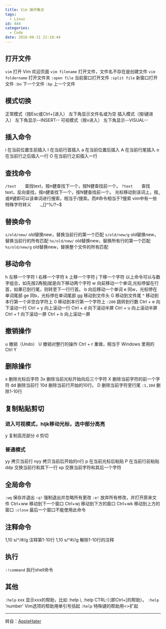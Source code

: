 ```yaml
---
title: Vim 操作集合
tags:
  - Linux
id: 444
categories:
  - Code
date: 2016-08-31 22:10:44
---
```

## 打开文件
`vim` 打开 Vim 欢迎页面
`vim filename` 打开文件，文件名不存在是创建文件
`vim foldername` 打开文件夹
`:open file` 当前窗口打开文件
`:split file` 新窗口打开文件
`:bn` 下一个文件
`:bp` 上一个文件
## 模式切换
正常模式（按Esc或Ctrl+[进入） 左下角显示文件名或为空
插入模式（按i键进入） 左下角显示--INSERT--
可视模式（按v进入） 左下角显示--VISUAL--
## 插入命令
i 在当前位置生前插入
I 在当前行首插入
a 在当前位置后插入
A 在当前行尾插入
o 在当前行之后插入一行
O 在当前行之前插入一行
## 查找命令
`/text`　　查找text，按n健查找下一个，按N健查找前一个。
`?text`　　查找text，反向查找，按n健查找下一个，按N健查找前一个。
光标移动到该词上，按_或#键即可以该单词进行搜索，相当于/搜索。而#命令相当于?搜索
vim中有一些特殊字符转义　　._[]^%/?~$
## 替换命令
`s/old/new/` old替换new，替换当前行的第一个匹配
`s/old/new/g` old替换new，替换当前行的所有匹配
`%s/old/new/` old替换new，替换所有行的第一个匹配
`%s/old/new/g` old替换new，替换整个文件的所有匹配
## 移动命令
h 左移一个字符
l 右移一个字符
k 上移一个字符
j 下移一个字符
以上命令可以与数字组合，如先按2再按j就是向下移动两个字符
w 向前移动一个单词,光标停留在行首，如果已到行尾，则转至下一行行首。
b 向后移动一个单词
e 同w，光标停在单词尾部
ge 同b，光标停在单词尾部
gg 移动到文件头
G 移动到文件尾
^ 移动到本行第一个非空白字符上
0 移动到本行第一个字符上
`:200` 跳转到行数
Ctrl + e 向下滚动一行
Ctrl + y 向上滚动一行
Ctrl + d 向下滚动半屏
Ctrl + u 向上滚动半屏
Ctrl + f 向下滚动一屏
Ctrl + b 向上滚动一屏
## 撤销操作
u 撤销（Undo）
U 撤销对整行的操作
Ctrl + r 重做，相当于 Windows 里用的 Ctrl Y
## 删除操作
x 删除光标后字符
3x 删除当前光标开始向后三个字符
X 删除当前字符的前一个字符
dd 删除当前行
10d 删除当前行开始的10行。
D 删除当前字符至行尾
`:1,10d` 删除1-10行
## 复制粘贴剪切
### 进入可视模式，hljk移动光标，选中部分高亮
y 复制高亮部分
d 剪切
### 普通模式
yy 拷贝当前行
nyy 拷贝当前后开始的n行
p 在当前光标后粘贴
P 在当前行前粘贴
ddp 交换当前行和其下一行
xp 交换当前字符和其后一个字符
## 全局命令
`:wq` 保存并退出
`:q!` 强制退出并忽略所有更改
`:e!` 放弃所有修改，并打开原来文件
Ctrl+ww 移动到下一个窗口
Ctrl+wj 移动到下方的窗口
Ctrl+wk 移动到上方的窗口
`:close` 最后一个窗口不能使用此命令
## 注释命令
1,10 s/^/#/g 注释第1-10行
1,10 s/^#//g 解除1-10行的注释
## 执行
`:!command` 执行shell命令
## 其他
`:help` xxx 显示xxx的帮助，比如 :help i, :help CTRL-[（即Ctrl+[的帮助）。
`:help` 'number' Vim选项的帮助用单引号括起
`:help` 特殊键的帮助用<>扩起
* * *
转自：[AppleHater](https://applehater.cn/)